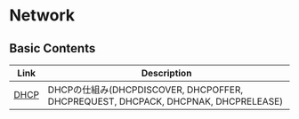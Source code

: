 # Network


## Basic Contents
| Link | Description |
| --- | --- |
| [DHCP](dhcp.md)       | DHCPの仕組み(DHCPDISCOVER, DHCPOFFER, DHCPREQUEST, DHCPACK, DHCPNAK, DHCPRELEASE) |
